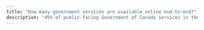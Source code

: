 ```yaml
---
title: "How many government services are available online end-to-end?"
description: "45% of public-facing Government of Canada services in the GC Service Inventory are available online from end-to-end. An Ottawa Civic Tech project."
---
```

